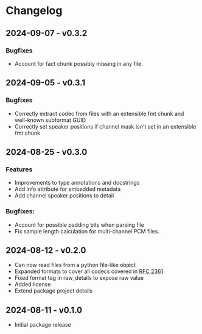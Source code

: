 # Changelog

## 2024-09-07 - v0.3.2

### Bugfixes

- Account for fact chunk possibly missing in any file.

## 2024-09-05 - v0.3.1

### Bugfixes

- Correctly extract codec from files with an extensible fmt chunk and well-known subformat GUID
- Correctly set speaker positions if channel mask isn't set in an extensible fmt chunk

## 2024-08-25 - v0.3.0

### Features

- Improvements to type annotations and docstrings
- Add info attribute for embedded metadata
- Add channel speaker positions to detail

### Bugfixes:

- Account for possible padding bits when parsing file
- Fix sample length calculation for multi-channel PCM files.

## 2024-08-12 - v0.2.0

- Can now read files from a python file-like object
- Expanded formats to cover all codecs covered in [RFC 2361](https://datatracker.ietf.org/doc/html/rfc2361)
- Fixed format tag in raw_details to expose raw value
- Added license
- Extend package project details

## 2024-08-11 - v0.1.0

- Initial package release
